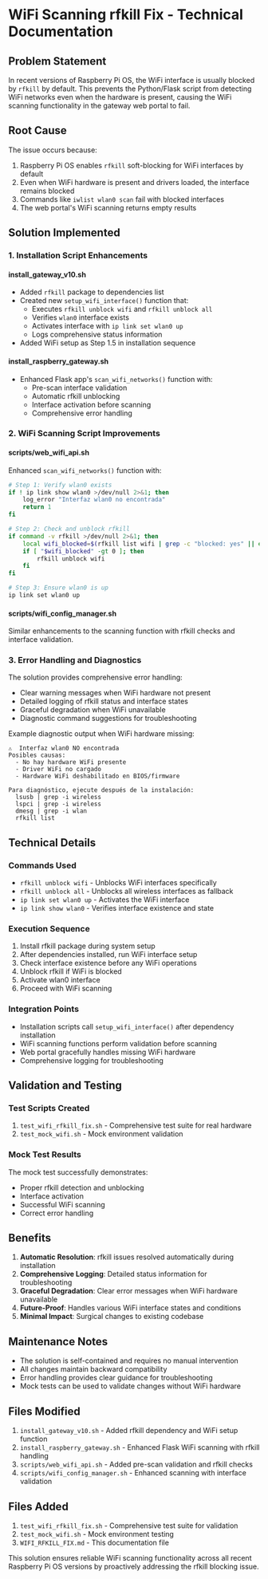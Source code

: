 # WiFi Scanning rfkill Fix - Technical Documentation

## Problem Statement

In recent versions of Raspberry Pi OS, the WiFi interface is usually blocked by `rfkill` by default. This prevents the Python/Flask script from detecting WiFi networks even when the hardware is present, causing the WiFi scanning functionality in the gateway web portal to fail.

## Root Cause

The issue occurs because:
1. Raspberry Pi OS enables `rfkill` soft-blocking for WiFi interfaces by default
2. Even when WiFi hardware is present and drivers loaded, the interface remains blocked
3. Commands like `iwlist wlan0 scan` fail with blocked interfaces
4. The web portal's WiFi scanning returns empty results

## Solution Implemented

### 1. Installation Script Enhancements

#### install_gateway_v10.sh
- Added `rfkill` package to dependencies list
- Created new `setup_wifi_interface()` function that:
  - Executes `rfkill unblock wifi` and `rfkill unblock all`
  - Verifies `wlan0` interface exists
  - Activates interface with `ip link set wlan0 up`
  - Logs comprehensive status information
- Added WiFi setup as Step 1.5 in installation sequence

#### install_raspberry_gateway.sh
- Enhanced Flask app's `scan_wifi_networks()` function with:
  - Pre-scan interface validation
  - Automatic rfkill unblocking
  - Interface activation before scanning
  - Comprehensive error handling

### 2. WiFi Scanning Script Improvements

#### scripts/web_wifi_api.sh
Enhanced `scan_wifi_networks()` function with:
```bash
# Step 1: Verify wlan0 exists
if ! ip link show wlan0 >/dev/null 2>&1; then
    log_error "Interfaz wlan0 no encontrada"
    return 1
fi

# Step 2: Check and unblock rfkill
if command -v rfkill >/dev/null 2>&1; then
    local wifi_blocked=$(rfkill list wifi | grep -c "blocked: yes" || echo "0")
    if [ "$wifi_blocked" -gt 0 ]; then
        rfkill unblock wifi
    fi
fi

# Step 3: Ensure wlan0 is up
ip link set wlan0 up
```

#### scripts/wifi_config_manager.sh
Similar enhancements to the scanning function with rfkill checks and interface validation.

### 3. Error Handling and Diagnostics

The solution provides comprehensive error handling:
- Clear warning messages when WiFi hardware not present
- Detailed logging of rfkill status and interface states
- Graceful degradation when WiFi unavailable
- Diagnostic command suggestions for troubleshooting

Example diagnostic output when WiFi hardware missing:
```
⚠️  Interfaz wlan0 NO encontrada
Posibles causas:
  - No hay hardware WiFi presente
  - Driver WiFi no cargado
  - Hardware WiFi deshabilitado en BIOS/firmware

Para diagnóstico, ejecute después de la instalación:
  lsusb | grep -i wireless
  lspci | grep -i wireless
  dmesg | grep -i wlan
  rfkill list
```

## Technical Details

### Commands Used
- `rfkill unblock wifi` - Unblocks WiFi interfaces specifically
- `rfkill unblock all` - Unblocks all wireless interfaces as fallback
- `ip link set wlan0 up` - Activates the WiFi interface
- `ip link show wlan0` - Verifies interface existence and state

### Execution Sequence
1. Install rfkill package during system setup
2. After dependencies installed, run WiFi interface setup
3. Check interface existence before any WiFi operations
4. Unblock rfkill if WiFi is blocked
5. Activate wlan0 interface
6. Proceed with WiFi scanning

### Integration Points
- Installation scripts call `setup_wifi_interface()` after dependency installation
- WiFi scanning functions perform validation before scanning
- Web portal gracefully handles missing WiFi hardware
- Comprehensive logging for troubleshooting

## Validation and Testing

### Test Scripts Created
1. `test_wifi_rfkill_fix.sh` - Comprehensive test suite for real hardware
2. `test_mock_wifi.sh` - Mock environment validation

### Mock Test Results
The mock test successfully demonstrates:
- Proper rfkill detection and unblocking
- Interface activation
- Successful WiFi scanning
- Correct error handling

## Benefits

1. **Automatic Resolution**: rfkill issues resolved automatically during installation
2. **Comprehensive Logging**: Detailed status information for troubleshooting
3. **Graceful Degradation**: Clear error messages when WiFi hardware unavailable
4. **Future-Proof**: Handles various WiFi interface states and conditions
5. **Minimal Impact**: Surgical changes to existing codebase

## Maintenance Notes

- The solution is self-contained and requires no manual intervention
- All changes maintain backward compatibility
- Error handling provides clear guidance for troubleshooting
- Mock tests can be used to validate changes without WiFi hardware

## Files Modified

1. `install_gateway_v10.sh` - Added rfkill dependency and WiFi setup function
2. `install_raspberry_gateway.sh` - Enhanced Flask WiFi scanning with rfkill handling
3. `scripts/web_wifi_api.sh` - Added pre-scan validation and rfkill checks
4. `scripts/wifi_config_manager.sh` - Enhanced scanning with interface validation

## Files Added

1. `test_wifi_rfkill_fix.sh` - Comprehensive test suite for validation
2. `test_mock_wifi.sh` - Mock environment testing
3. `WIFI_RFKILL_FIX.md` - This documentation file

This solution ensures reliable WiFi scanning functionality across all recent Raspberry Pi OS versions by proactively addressing the rfkill blocking issue.